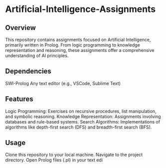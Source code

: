 # Artificial-Intelligence-Assignments
## Overview
This repository contains assignments focused on Artificial Intelligence, primarily written in Prolog. From logic programming to knowledge representation and reasoning, these assignments offer a comprehensive understanding of AI principles.

## Dependencies
SWI-Prolog
Any text editor (e.g., VSCode, Sublime Text)

## Features
Logic Programming: Exercises on recursive procedures, list manipulation, and symbolic reasoning.
Knowledge Representation: Assignments involving databases and rule-based systems.
Search Algorithms: Implementations of algorithms like depth-first search (DFS) and breadth-first search (BFS).

## Usage
Clone this repository to your local machine.
Navigate to the project directory.
Open Prolog files (.pl) in your text edi
